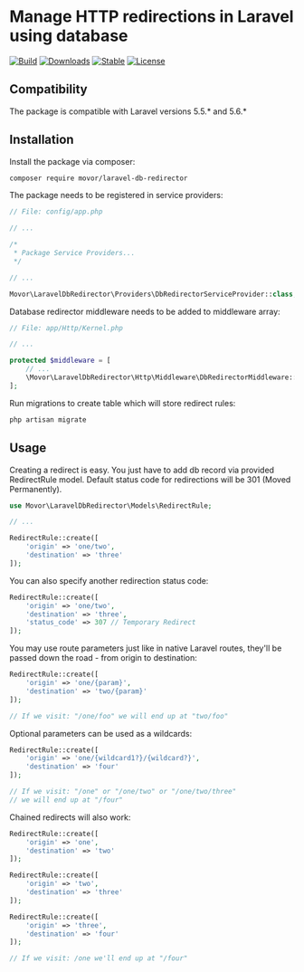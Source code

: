 # Manage HTTP redirections in Laravel using database

[![Build](https://travis-ci.org/movor/laravel-db-redirector.svg?branch=master)](https://travis-ci.org/movor/laravel-db-redirector)
[![Downloads](https://poser.pugx.org/movor/laravel-db-redirector/downloads)](https://packagist.org/packages/movor/laravel-db-redirector)
[![Stable](https://poser.pugx.org/movor/laravel-db-redirector/v/stable)](https://packagist.org/packages/movor/laravel-db-redirector)
[![License](https://poser.pugx.org/movor/laravel-db-redirector/license)](https://packagist.org/packages/movor/laravel-db-redirector)

## Compatibility

The package is compatible with Laravel versions 5.5.* and 5.6.*

## Installation

Install the package via composer:

```bash
composer require movor/laravel-db-redirector
```

The package needs to be registered in service providers:

```php
// File: config/app.php

// ...

/*
 * Package Service Providers...
 */

// ...

Movor\LaravelDbRedirector\Providers\DbRedirectorServiceProvider::class,
```

Database redirector middleware needs to be added to middleware array:

```php
// File: app/Http/Kernel.php

// ...

protected $middleware = [
    // ...
    \Movor\LaravelDbRedirector\Http\Middleware\DbRedirectorMiddleware::class
];
```

Run migrations to create table which will store redirect rules:

```bash
php artisan migrate
```

## Usage

Creating a redirect is easy. You just have to add db record via provided RedirectRule model.
Default status code for redirections will be 301 (Moved Permanently).

```php
use Movor\LaravelDbRedirector\Models\RedirectRule;

// ...

RedirectRule::create([
    'origin' => 'one/two',
    'destination' => 'three'
]);
```

You can also specify another redirection status code:

```php
RedirectRule::create([
    'origin' => 'one/two',
    'destination' => 'three',
    'status_code' => 307 // Temporary Redirect
]);
```

You may use route parameters just like in native Laravel routes,
they'll be passed down the road - from origin to destination:

```php
RedirectRule::create([
    'origin' => 'one/{param}',
    'destination' => 'two/{param}'
]);

// If we visit: "/one/foo" we will end up at "two/foo"
```

Optional parameters can be used as a wildcards:

```php
RedirectRule::create([
    'origin' => 'one/{wildcard1?}/{wildcard?}',
    'destination' => 'four'
]);

// If we visit: "/one" or "/one/two" or "/one/two/three"
// we will end up at "/four"
```

Chained redirects will also work:

```php
RedirectRule::create([
    'origin' => 'one',
    'destination' => 'two'
]);

RedirectRule::create([
    'origin' => 'two',
    'destination' => 'three'
]);

RedirectRule::create([
    'origin' => 'three',
    'destination' => 'four'
]);

// If we visit: /one we'll end up at "/four"
```